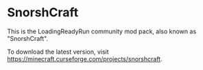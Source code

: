 # SnorshCraft

This is the LoadingReadyRun community mod pack, also known as "SnorshCraft".

To download the latest version, visit https://minecraft.curseforge.com/projects/snorshcraft.
